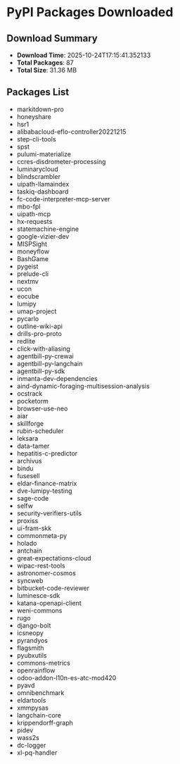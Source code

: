 # PyPI Packages Downloaded

## Download Summary
- **Download Time**: 2025-10-24T17:15:41.352133
- **Total Packages**: 87
- **Total Size**: 31.36 MB

## Packages List
- markitdown-pro
- honeyshare
- hsr1
- alibabacloud-eflo-controller20221215
- step-cli-tools
- spst
- pulumi-materialize
- ccres-disdrometer-processing
- luminarycloud
- blindscrambler
- uipath-llamaindex
- taskiq-dashboard
- fc-code-interpreter-mcp-server
- mbo-fpl
- uipath-mcp
- hx-requests
- statemachine-engine
- google-vizier-dev
- MISPSight
- moneyflow
- BashGame
- pygeist
- prelude-cli
- nextmv
- ucon
- eocube
- lumipy
- umap-project
- pycarlo
- outline-wiki-api
- drills-pro-proto
- redlite
- click-with-aliasing
- agentbill-py-crewai
- agentbill-py-langchain
- agentbill-py-sdk
- inmanta-dev-dependencies
- aind-dynamic-foraging-multisession-analysis
- ocstrack
- pocketorm
- browser-use-neo
- aiar
- skillforge
- rubin-scheduler
- leksara
- data-tamer
- hepatitis-c-predictor
- archivus
- bindu
- fusesell
- eldar-finance-matrix
- dve-lumipy-testing
- sage-code
- selfw
- security-verifiers-utils
- proxiss
- ui-fram-skk
- commonmeta-py
- holado
- antchain
- great-expectations-cloud
- wipac-rest-tools
- astronomer-cosmos
- syncweb
- bitbucket-code-reviewer
- luminesce-sdk
- katana-openapi-client
- weni-commons
- rugo
- django-bolt
- icsneopy
- pyrandyos
- flagsmith
- pyubxutils
- commons-metrics
- openrainflow
- odoo-addon-l10n-es-atc-mod420
- pyavd
- omnibenchmark
- eldartools
- xmmpysas
- langchain-core
- krippendorff-graph
- pidev
- wass2s
- dc-logger
- xl-pq-handler

